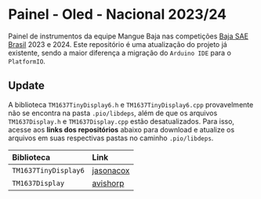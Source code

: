 
# Painel - Oled - Nacional 2023/24

Painel de instrumentos da equipe Mangue Baja nas competições [Baja SAE Brasil](https://saebrasil.org.br/programas-estudantis/baja-sae-brasil/) 2023 e 2024. Este repositório é uma atualização do projeto já existente, sendo a maior diferença a migração do `Arduino IDE` para o `PlatformIO`.

## Update
A biblioteca `TM1637TinyDisplay6.h` e `TM1637TinyDisplay6.cpp` provavelmente não se encontra na pasta `.pio/libdeps`, além de que os arquivos `TM1637Display.h` e `TM1637Display.cpp` estão desatualizados. Para isso, acesse aos **links dos repositórios** abaixo para download e atualize os arquivos em suas respectivas pastas no caminho `.pio/libdeps`.


| Biblioteca | Link |
| :--------- | :----|
| `TM1637TinyDisplay6` | [jasonacox](https://github.com/jasonacox/TM1637TinyDisplay/tree/master) |
| `TM1637Display` | [avishorp](https://github.com/avishorp/TM1637/tree/master) |
